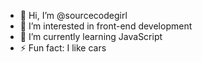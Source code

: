 - 👋 Hi, I’m @sourcecodegirl
- 👀 I’m interested in front-end development
- 🌱 I’m currently learning JavaScript
- ⚡ Fun fact: I like cars
